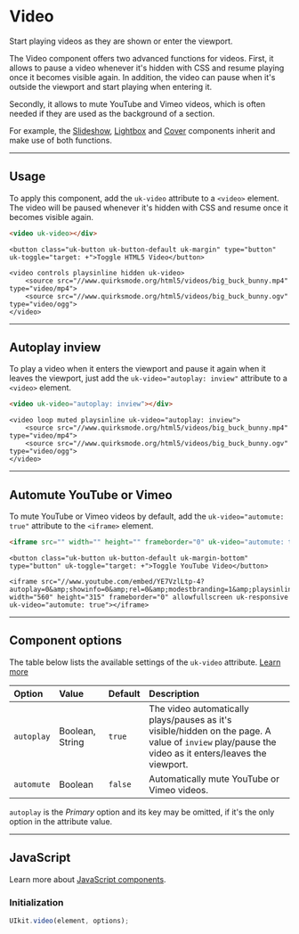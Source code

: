 # Video

<p class="uk-text-lead">Start playing videos as they are shown or enter the viewport.</p>

The Video component offers two advanced functions for videos. First, it allows to pause a video whenever it's hidden with CSS and resume playing once it becomes visible again. In addition, the video can pause when it's outside the viewport and start playing when entering it.

Secondly, it allows to mute YouTube and Vimeo videos, which is often needed if they are used as the background of a section.

For example, the [Slideshow](slideshow.md#videos), [Lightbox](lightbox.md#content-sources) and [Cover](cover.md#video) components inherit and make use of both functions.

***

## Usage

To apply this component, add the `uk-video` attribute to a `<video>` element. The video will be paused whenever it's hidden with CSS and resume once it becomes visible again.

```html
<video uk-video></div>
```

```example
<button class="uk-button uk-button-default uk-margin" type="button" uk-toggle="target: +">Toggle HTML5 Video</button>

<video controls playsinline hidden uk-video>
    <source src="//www.quirksmode.org/html5/videos/big_buck_bunny.mp4" type="video/mp4">
    <source src="//www.quirksmode.org/html5/videos/big_buck_bunny.ogv" type="video/ogg">
</video>
```

***

## Autoplay inview

To play a video when it enters the viewport and pause it again when it leaves the viewport, just add the `uk-video="autoplay: inview"` attribute to a `<video>` element.

```html
<video uk-video="autoplay: inview"></div>
```

```example
<video loop muted playsinline uk-video="autoplay: inview">
    <source src="//www.quirksmode.org/html5/videos/big_buck_bunny.mp4" type="video/mp4">
    <source src="//www.quirksmode.org/html5/videos/big_buck_bunny.ogv" type="video/ogg">
</video>
```

***

## Automute YouTube or Vimeo

To mute YouTube or Vimeo videos by default, add the `uk-video="automute: true"` attribute to the `<iframe>` element.

```html
<iframe src="" width="" height="" frameborder="0" uk-video="automute: true"></iframe>
```

```example
<button class="uk-button uk-button-default uk-margin-bottom" type="button" uk-toggle="target: +">Toggle YouTube Video</button>

<iframe src="//www.youtube.com/embed/YE7VzlLtp-4?autoplay=0&amp;showinfo=0&amp;rel=0&amp;modestbranding=1&amp;playsinline=1" width="560" height="315" frameborder="0" allowfullscreen uk-responsive uk-video="automute: true"></iframe>
```

***

## Component options

The table below lists the available settings of the `uk-video` attribute. [Learn more](javascript.md#component-configuration)

| Option     | Value           | Default | Description                      |
|:-----------|:----------------|:--------|:---------------------------------|
| `autoplay` | Boolean, String | `true`  | The video automatically plays/pauses as it's visible/hidden on the page. A value of `inview` play/pause the video as it enters/leaves the viewport. |
| `automute` | Boolean         | `false` | Automatically mute YouTube or Vimeo videos.    |

`autoplay` is the _Primary_ option and its key may be omitted, if it's the only option in the attribute value.

***

## JavaScript

Learn more about [JavaScript components](javascript.md#programmatic-use).

### Initialization

```js
UIkit.video(element, options);
```
